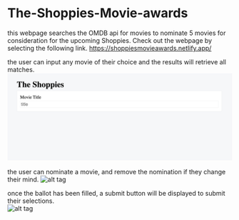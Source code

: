 # The-Shoppies-Movie-awards

this webpage searches the OMDB api for movies to nominate 5 movies for consideration for the upcoming Shoppies.  Check out the webpage by selecting the following link.
<a href="https://shoppiesmovieawards.netlify.app/">https://shoppiesmovieawards.netlify.app/</a>

the user can input any movie of their choice and the results will retrieve all matches.
![alt tag](/media/first.png)

the user can nominate a movie, and remove the nomination if they change their mind.
![alt tag](/media/third.png)

once the ballot has been filled, a submit button will be displayed to submit their selections.  
![alt tag](/media/fourth.png)
